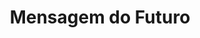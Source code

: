 ---
Numero: 377
title: Mensagem do Futuro
Autor: James P Hogan
Co-autor: 
Ano-de-Publicacao: 1988
Titulo-original: Thrice Upon a Time
Tradutor: Raul de Sousa Machado
Co-tradutor: 
Ano-de-edicao: 1980
alias: James-P-Hogan
Autor2-alias: 
Tradutor1-alias: Raul-de-Sousa-Machado
Tradutor2-alias: 
Titulo-link: 377-Mensagem-do-Futuro
Capa: 
pags: 
Capa-link: 
---